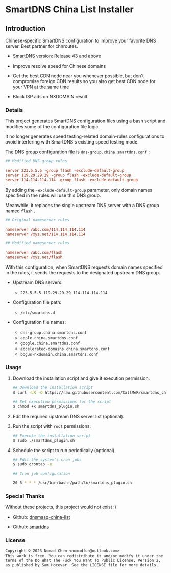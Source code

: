# SmartDNS China List Installer

## Introduction

Chinese-specific SmartDNS configuration to improve your favorite DNS server. Best partner for chnroutes.  

- [SmartDNS](https://github.com/pymumu/smartdns) version: Release 43 and above

- Improve resolve speed for Chinese domains

- Get the best CDN node near you whenever possible, but don't compromise foreign CDN results so you also get best CDN node for your VPN at the same time

- Block ISP ads on NXDOMAIN result

### Details

This project generates SmartDNS configuration files using a bash script and modifies some of the configuration file logic.  

It no longer generates speed testing-related domain-rules configurations to avoid interfering with SmartDNS's existing speed testing mode.  

The DNS group configuration file is `dns-group.china.smartdns.conf` :  

```conf
## Modified DNS group rules

server 223.5.5.5 -group flash -exclude-default-group
server 119.29.29.29 -group flash -exclude-default-group
server 114.114.114.114 -group flash -exclude-default-group
```

By adding the `-exclude-default-group` parameter, only domain names specified in the rules will use this DNS group.  

Meanwhile, it replaces the single upstream DNS server with a DNS group named `flash` .  

```conf
## Original nameserver rules

nameserver /abc.com/114.114.114.114
nameserver /xyz.net/114.114.114.114

## Modified nameserver rules

nameserver /abc.com/flash
nameserver /xyz.net/flash
```

With this configuration, when SmartDNS requests domain names specified in the rules, it sends the requests to the designated upstream DNS group.  

- Upstream DNS servers:
  - `223.5.5.5 119.29.29.29 114.114.114.114`

- Configuration file path:
  - `/etc/smartdns.d`

- Configuration file names:
  - `dns-group.china.smartdns.conf`
  - `apple.china.smartdns.conf`
  - `google.china.smartdns.conf`
  - `accelerated-domains.china.smartdns.conf`
  - `bogus-nxdomain.china.smartdns.conf`

### Usage

1. Download the installation script and give it execution permission.

    ```bash
    ## Download the installation script
    $ curl -LR -O https://raw.githubusercontent.com/CallMeR/smartdns_china_list_installer/main/smartdns_plugin.sh

    ## Set execution permissions for the script
    $ chmod +x smartdns_plugin.sh
    ```

2. Edit the required upstream DNS server list (optional).

3. Run the script with `root` permissions:

    ```bash
    ## Execute the installation script
    $ sudo ./smartdns_plugin.sh
    ```

4. Schedule the script to run periodically (optional).

    ```bash
    ## Edit the system's cron jobs
    $ sudo crontab -e

    ## Cron job configuration
    
    20 5 * * * /usr/bin/bash /path/to/smartdns_plugin.sh
    ```

### Special Thanks

Without these projects, this project would not exist :)

- Github: [dnsmasq-china-list](https://github.com/felixonmars/dnsmasq-china-list)

- Github: [smartdns](https://github.com/pymumu/smartdns)

### License

```txt
Copyright © 2023 Nomad Chen <nomadfun@outlook.com>
This work is free. You can redistribute it and/or modify it under the
terms of the Do What The Fuck You Want To Public License, Version 2,
as published by Sam Hocevar. See the LICENSE file for more details.
```